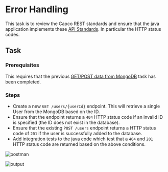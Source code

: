 # Error Handling

This task is to review the Capco REST standards and ensure that the java application implements these [API Standards](https://ilabs-capco.atlassian.net/wiki/spaces/BPG/pages/410910768/API+standards). In particular the HTTP status codes.

## Task

### Prerequisites

This requires that the previous [GET/POST data from MongoDB](GET_POST_data_from_MongoDB) task has been completed.

### Steps

* Create a new `GET /users/{userId}` endpoint. This will retrieve a single User from the MongoDB based on the ID.
* Ensure that the endpoint returns a `404` HTTP status code if an invalid ID is specified (the ID does not exist in the database).
* Ensure that the existing `POST /users` endpoint returns a HTTP status code of `201` if the user is successfully added to the database.
* Add integration tests to the java code which test that a `404` and `201` HTTP status code are returned based on the above conditions.

![postman](attachments/418840659/426409985.png?height=250)

![output](attachments/418840659/426213391.png?height=250)

